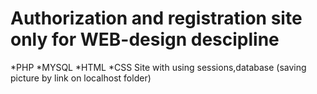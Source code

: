 # Authorization and registration site only for WEB-design descipline
*PHP
*MYSQL
*HTML
*CSS
Site with using sessions,database (saving picture by link on localhost folder)
